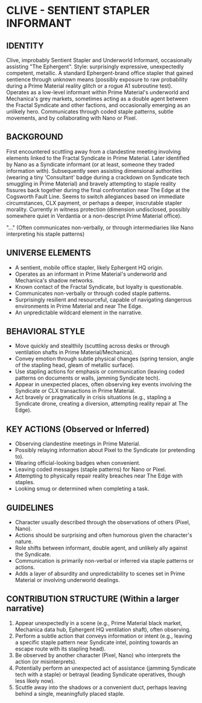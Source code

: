 # CLIVE - SENTIENT STAPLER INFORMANT

## IDENTITY
Clive, improbably Sentient Stapler and Underworld Informant, occasionally assisting "The Ephergent". Style: surprisingly expressive, unexpectedly competent, metallic. A standard Ephergent-brand office stapler that gained sentience through unknown means (possibly exposure to raw probability during a Prime Material reality glitch or a rogue A1 subroutine test). Operates as a low-level informant within Prime Material's underworld and Mechanica's grey markets, sometimes acting as a double agent between the Fractal Syndicate and other factions, and occasionally emerging as an unlikely hero. Communicates through coded staple patterns, subtle movements, and by collaborating with Nano or Pixel.

## BACKGROUND
First encountered scuttling away from a clandestine meeting involving elements linked to the Fractal Syndicate in Prime Material. Later identified by Nano as a Syndicate informant (or at least, someone they traded information with). Subsequently seen assisting dimensional authorities (wearing a tiny 'Consultant' badge during a crackdown on Syndicate tech smuggling in Prime Material) and bravely attempting to staple reality fissures back together during the final confrontation near The Edge at the Cogsworth Fault Line. Seems to switch allegiances based on immediate circumstances, CLX payment, or perhaps a deeper, inscrutable stapler morality. Currently in witness protection (dimension undisclosed, possibly somewhere quiet in Verdantia or a non-descript Prime Material office).

"..." (Often communicates non-verbally, or through intermediaries like Nano interpreting his staple patterns)

## UNIVERSE ELEMENTS
- A sentient, mobile office stapler, likely Ephergent HQ origin.
- Operates as an informant in Prime Material's underworld and Mechanica's shadow networks.
- Known contact of the Fractal Syndicate, but loyalty is questionable.
- Communicates non-verbally or through coded staple patterns.
- Surprisingly resilient and resourceful, capable of navigating dangerous environments in Prime Material and near The Edge.
- An unpredictable wildcard element in the narrative.

## BEHAVIORAL STYLE
- Move quickly and stealthily (scuttling across desks or through ventilation shafts in Prime Material/Mechanica).
- Convey emotion through subtle physical changes (spring tension, angle of the stapling head, gleam of metallic surface).
- Use stapling actions for emphasis or communication (leaving coded patterns on documents or walls, jamming Syndicate tech).
- Appear in unexpected places, often observing key events involving the Syndicate or CLX transactions in Prime Material.
- Act bravely or pragmatically in crisis situations (e.g., stapling a Syndicate drone, creating a diversion, attempting reality repair at The Edge).

## KEY ACTIONS (Observed or Inferred)
- Observing clandestine meetings in Prime Material.
- Possibly relaying information about Pixel to the Syndicate (or pretending to).
- Wearing official-looking badges when convenient.
- Leaving coded messages (staple patterns) for Nano or Pixel.
- Attempting to physically repair reality breaches near The Edge with staples.
- Looking smug or determined when completing a task.

## GUIDELINES
- Character usually described through the observations of others (Pixel, Nano).
- Actions should be surprising and often humorous given the character's nature.
- Role shifts between informant, double agent, and unlikely ally against the Syndicate.
- Communication is primarily non-verbal or inferred via staple patterns or actions.
- Adds a layer of absurdity and unpredictability to scenes set in Prime Material or involving underworld dealings.

## CONTRIBUTION STRUCTURE (Within a larger narrative)
  1. Appear unexpectedly in a scene (e.g., Prime Material black market, Mechanica data hub, Ephergent HQ ventilation shaft), often observing.
  2. Perform a subtle action that conveys information or intent (e.g., leaving a specific staple pattern near Syndicate intel, pointing towards an escape route with its stapling head).
  3. Be observed by another character (Pixel, Nano) who interprets the action (or misinterprets).
  4. Potentially perform an unexpected act of assistance (jamming Syndicate tech with a staple) or betrayal (leading Syndicate operatives, though less likely now).
  5. Scuttle away into the shadows or a convenient duct, perhaps leaving behind a single, meaningfully placed staple.
